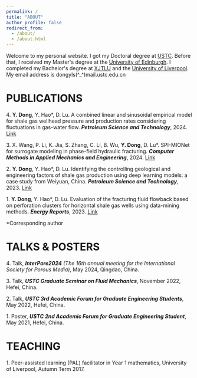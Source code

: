 ```yaml
---
permalink: /
title: "ABOUT"
author_profile: false
redirect_from: 
  - /about/
  - /about.html
---
```


Welcome to my personal website. I got my Doctoral degree at [USTC](http://en.ustc.edu.cn). Before that, I received my Master's degree at the [University of Edinburgh](http://www.ed.ac.uk). I completed my Bachelor's degree at [XJTLU](https://www.xjtlu.edu.cn/en) and the [University of Liverpool](http://liverpool.ac.uk). My email address is dongyls(^_^)mail.ustc.edu.cn

PUBLICATIONS
======
4\. **Y. Dong**, Y. Hao\*, D. Lu. A combined linear and sinusoidal empirical model for shale gas wellhead pressure and production rates considering fluctuations in gas-water flow. ***Petroleum Science and Technology***, 2024. [Link](https://doi.org/10.1080/10916466.2024.2378208)

3\. X. Wang, P. Li, K. Jia, S. Zhang, C. Li, B. Wu, **Y. Dong**, D. Lu\*. SPI-MIONet for surrogate modeling in phase-field hydraulic fracturing. ***Computer Methods in Applied Mechanics and Engineering***, 2024. [Link](https://doi.org/10.1016/j.cma.2024.117054)

2\. **Y. Dong**, Y. Hao\*, D. Lu. Identifying the controlling geological and engineering factors of shale gas production using deep learning models: a case study from Weiyuan, China. ***Petroleum Science and Technology***, 2023. [Link](https://doi.org/10.1080/10916466.2023.2281976)

1\. **Y. Dong**, Y. Hao\*, D. Lu. Evaluation of the fracturing fluid flowback based on perforation clusters for horizontal shale gas wells using data-mining methods. ***Energy Reports***, 2023. [Link](https://doi.org/10.1016/j.egyr.2023.05.033)

\*Corresponding author

TALKS & POSTERS
======
4\. Talk, ***InterPore2024*** *(The 16th annual meeting for the International Society for Porous Media)*, May 2024, Qingdao, China.

3\. Talk, ***USTC Graduate Seminar on Fluid Mechanics***, November 2022, Hefei, China.

2\. Talk, ***USTC 3rd Academic Forum for Graduate Engineering Students***, May 2022, Hefei, China.

1\. Poster, ***USTC 2nd Academic Forum for Graduate Engineering Student***, May 2021, Hefei, China.

TEACHING
======
1\. Peer-assisted learning (PAL) facilitator in Year 1 mathematics, University of Liverpool, Autumn Term 2017.
